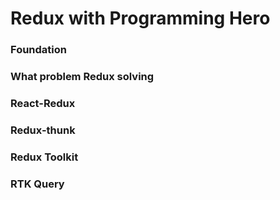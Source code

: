 # Redux with Programming Hero

### Foundation

### What problem Redux solving

### React-Redux

### Redux-thunk

### Redux Toolkit

### RTK Query
